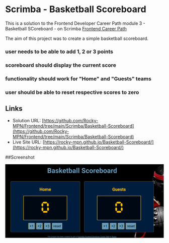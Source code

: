 # Scrimba - Basketball Scoreboard

This is a solution to the Frontend Developer Career Path module 3 - Basketball SCoreboard - on Scrimba [Frontend Career Path](https://scrimba.com/learn/frontend)


The aim of this project was to create a simple basketball scoreboard.
### user needs to be able to add 1, 2 or 3 points
### scoreboard should display the current score
### functionality should work for "Home" and "Guests" teams
### user should be able to reset respective scores to zero


## Links

- Solution URL: [https://github.com/Rocky-MPN/Frontend/tree/main/Scrimba/Basketball-Scoreboard](https://github.com/Rocky-MPN/Frontend/tree/main/Scrimba/Basketball-Scoreboard)
- Live Site URL: [https://rocky-mpn.github.io/Basketball-Scoreboard/](https://rocky-mpn.github.io/Basketball-Scoreboard/)


##Screenshot

![Screenshot](images/screenshot.png)


